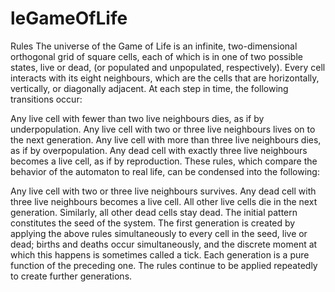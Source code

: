 # leGameOfLife

Rules
The universe of the Game of Life is an infinite, two-dimensional orthogonal grid of square 
cells, each of which is in one of two possible states, live or dead, (or populated and 
unpopulated, respectively). Every cell interacts with its eight neighbours, which are 
the cells that are horizontally, vertically, or diagonally adjacent. At each step in time, 
the following transitions occur:

Any live cell with fewer than two live neighbours dies, as if by underpopulation.
Any live cell with two or three live neighbours lives on to the next generation.
Any live cell with more than three live neighbours dies, as if by overpopulation.
Any dead cell with exactly three live neighbours becomes a live cell, as if by reproduction.
These rules, which compare the behavior of the automaton to real life, can be condensed into the following:

Any live cell with two or three live neighbours survives.
Any dead cell with three live neighbours becomes a live cell.
All other live cells die in the next generation. Similarly, all other dead cells stay dead.
The initial pattern constitutes the seed of the system. The first generation is created by
applying the above rules simultaneously to every cell in the seed, live or dead; births and
deaths occur simultaneously, and the discrete moment at which this happens is sometimes
called a tick. Each generation is a pure function of the preceding one. The rules continue
to be applied repeatedly to create further generations.